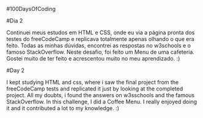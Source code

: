 #100DaysOfCoding

#Dia 2

Continuei meus estudos em HTML e CSS, onde eu via a página pronta dos testes do freeCodeCamp e replicava totalmente apenas olhando o que era feito. Todas as minhas dúvidas, encontrei as respostas no w3schools e o famoso StackOverflow. Neste desafio, foi feito um Menu de uma cafeteria. Gostei muito de ter feito e acrescentou muito no meu aprendizado. :)

#Day 2

I kept studying HTML and css, where i saw the final project from the freeCodeCamp tests and replicated it just by looking at the completed project. All my doubts, i found the answers on w3sschools and the famous StackOverflow. In this challenge, I did a Coffee Menu. I really enjoyed doing it and it contributed a lot to my knowledge. :)